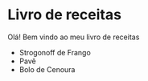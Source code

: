 
# Livro de receitas

Olá! Bem vindo ao meu livro de receitas

 - Strogonoff de Frango
 - Pavê
 - Bolo de Cenoura


